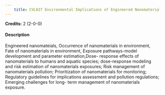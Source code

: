 ```yaml
---
    title: CVL827 Environmental Implications of Engineered Nanomaterials
---
```

**Credits:** 2 (2-0-0)



#### Description 
Engineered nanomateials, Occurrence of nanomaterials in environment, Fate of nanomaterials in environment, Exposure pathways-model development and parameter estimation,Dose- response effects of nanomaterials to humans and aquatic species; dose-response modeling and risk estimation of nanomaterials exposures; Risk management of nanomaterials pollution; Prioritization of nanomaterials for monitoring; Regulatory guidelines for implications assessment and pollution regulations; Emerging challenges for long- term management of nanomaterials exposure.
